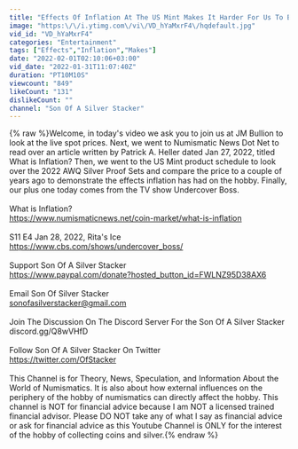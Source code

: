 ```yaml
---
title: "Effects Of Inflation At The US Mint Makes It Harder For Us To Be Coin Collectors, Flippers & Dealers"
image: "https:\/\/i.ytimg.com\/vi\/VD_hYaMxrF4\/hqdefault.jpg"
vid_id: "VD_hYaMxrF4"
categories: "Entertainment"
tags: ["Effects","Inflation","Makes"]
date: "2022-02-01T02:10:06+03:00"
vid_date: "2022-01-31T11:07:40Z"
duration: "PT10M10S"
viewcount: "849"
likeCount: "131"
dislikeCount: ""
channel: "Son Of A Silver Stacker"
---
```

{% raw %}Welcome, in today's video we ask you to join us at JM Bullion to look at the live spot prices. Next, we went to Numismatic News Dot Net to read over an article written by Patrick A. Heller dated Jan 27, 2022, titled What is Inflation? Then, we went to the US Mint product schedule to look over the 2022 AWQ Silver Proof Sets and compare the price to a couple of years ago to demonstrate the effects inflation has had on the hobby. Finally, our plus one today comes from the TV show Undercover Boss. <br /><br />What is Inflation?<br /><a rel="nofollow" target="blank" href="https://www.numismaticnews.net/coin-market/what-is-inflation">https://www.numismaticnews.net/coin-market/what-is-inflation</a><br /><br />S11 E4 Jan 28, 2022, Rita's Ice<br /><a rel="nofollow" target="blank" href="https://www.cbs.com/shows/undercover_boss/">https://www.cbs.com/shows/undercover_boss/</a><br /><br />Support Son Of A Silver Stacker<br /><a rel="nofollow" target="blank" href="https://www.paypal.com/donate?hosted_button_id=FWLNZ95D38AX6">https://www.paypal.com/donate?hosted_button_id=FWLNZ95D38AX6</a><br /><br />Email Son Of Silver Stacker<br />sonofasilverstacker@gmail.com<br /><br />Join The Discussion On The Discord Server For the Son Of A Silver Stacker<br />discord.gg/Q8wVHfD<br /><br />Follow Son Of A Silver Stacker On Twitter<br /><a rel="nofollow" target="blank" href="https://twitter.com/OfStacker">https://twitter.com/OfStacker</a><br /><br />This Channel is for Theory, News, Speculation, and Information About the World of Numismatics. It is also about how external influences on the periphery of the hobby of numismatics can directly affect the hobby.  This channel is NOT for financial advice because I am NOT a licensed trained financial advisor. Please DO NOT take any of what I say as financial advice or ask for financial advice as this Youtube Channel is ONLY for the interest of the hobby of collecting coins and silver.{% endraw %}
